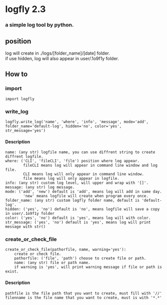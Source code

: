# logfly  2.3  
### a simple log tool by python.  

## position  
log will create in ./logs/[folder_name]/[date] folder.  
if use hidden, log will also appear in user/.1o9f1y folder.  

## How to  
### import  
    import logfly  
### write_log    
    logfly.write_log('name', 'where', 'info', 'message', mode='add', folder_name='default-log', hidden='no', color='yes', str_message='yes')  

#### Description  
    name: (any str) logfile name, you can use diffrent string to create diffrent logfile.  
    where: ('CLI', 'fileCLI', 'file') position where log appear.  
            fileCLI means log will appear in command line window and log file.  
            CLI means log will only appear in command line window.  
            file means log will only appear in logfile.  
    info: (any str) custom log level, will upper and wrap with '[]'.  
    message: (any str) log message.  
    mode: ('add', 'new') default is 'add', means log will add in same day.  
            'new' means logfile will create when program every once.
    folder_name: (any str) custom logfly folder name, default is 'default-log'.  
    hidden: ('yes', 'no') default is 'no', means logfile will save a copy in user/.1o9f1y folder  
    color: ('yes', 'no') default is 'yes', means log will with color.  
    str_message: ('yes', 'no') default is 'yes', means log will print message with str()  

### create_or_check_file  
    create_or_check_file(pathorfile, name, warning='yes'): 
        create or check file.  
        pathorfile: ('file', 'path') choose to create file or path.  
        name: (any str) file or path name.  
        if warning is 'yes', will print warning message if file or path is exist.  

#### Description  
    pathfile is the file path that you want to create, must fill with '//'  
    filenname is the file name that you want to create, must is with '*.*'  
